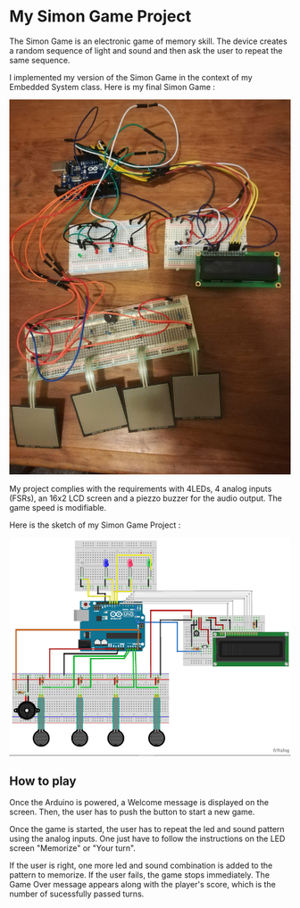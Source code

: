 
# My Simon Game Project

The Simon Game is an electronic game of memory skill. The device creates a random sequence of light and sound and then ask the user to 
repeat the same sequence.

I implemented my version of the Simon Game in the context of my Embedded System class. Here is my final Simon Game : 

![MySimon](images/simongame.jpg)

My project complies with the requirements with 4LEDs, 4 analog inputs (FSRs), an 16x2 LCD screen and a piezzo buzzer for the audio output.
The game speed is modifiable.

Here is the sketch of my Simon Game Project : 

![Fritzing](images/fritzing.png)

## How to play

Once the Arduino is powered, a Welcome message is displayed on the screen. Then, the user has to push the button to start a new game.

Once the game is started, the user has to repeat the led and sound pattern using the analog inputs. One just have to follow the instructions
on the LED screen "Memorize" or "Your turn".

If the user is right, one more led and sound combination is added to the pattern to memorize.
If the user fails, the game stops immediately. The Game Over message appears along with the player's score, which is the number of
sucessfully passed turns.
